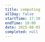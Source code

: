 ```yaml
---
title: computing
allDay: false
startTime: 17:30
endTime: 18:00
date: 2025-08-05
completed: null
---
```

